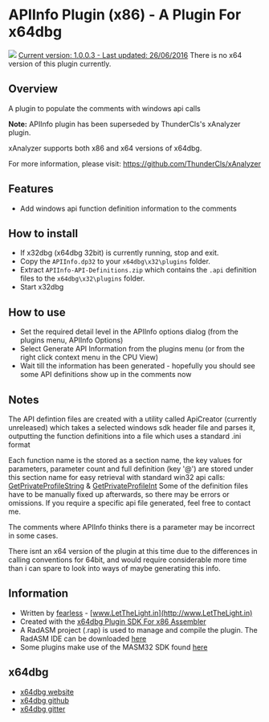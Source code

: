 # APIInfo Plugin (x86) - A Plugin For x64dbg

![](https://github.com/mrfearless/APIInfo-Plugin-x86/blob/master/images/APIInfo.png) [Current version: 1.0.0.3 - Last updated: 26/06/2016](https://github.com/mrfearless/APIInfo-Plugin-x86/releases/latest) There is no x64 version of this plugin currently.

## Overview

A plugin to populate the comments with windows api calls

**Note:** APIInfo plugin has been superseded by ThunderCls's xAnalyzer plugin.

xAnalyzer supports both x86 and x64 versions of x64dbg.

For more information, please visit: https://github.com/ThunderCls/xAnalyzer


## Features

* Add windows api function definition information to the comments

## How to install

* If x32dbg (x64dbg 32bit) is currently running, stop and exit.
* Copy the `APIInfo.dp32` to your `x64dbg\x32\plugins` folder.
* Extract `APIInfo-API-Definitions.zip` which contains the `.api` definition files to the `x64dbg\x32\plugins` folder.
* Start x32dbg

## How to use

* Set the required detail level in the APIInfo options dialog (from the plugins menu, APIInfo Options)
* Select Generate API Information from the plugins menu (or from the right click context menu in the CPU View)
* Wait till the information has been generated - hopefully you should see some API definitions show up in the comments now

## Notes

The API defintion files are created with a utility called ApiCreator (currently unreleased) which takes a selected windows sdk header file and parses it, outputting the function definitions into a file which uses a standard .ini format

Each function name is the stored as a section name, the key values for parameters, parameter count and full definition (key '@') are stored under this section name for easy retrieval with standard win32 api calls: [GetPrivateProfileString](https://msdn.microsoft.com/en-us/library/windows/desktop/ms724353(v=vs.85).aspx) & [GetPrivateProfileInt](https://msdn.microsoft.com/en-us/library/windows/desktop/ms724345(v=vs.85).aspx)
Some of the definition files have to be manually fixed up afterwards, so there may be errors or omissions. If you require a specific api file generated, feel free to contact me.

The comments where APIInfo thinks there is a parameter may be incorrect in some cases.

There isnt an x64 version of the plugin at this time due to the differences in calling conventions for 64bit, and would require considerable more time than i can spare to look into ways of maybe generating this info.

## Information

* Written by [fearless](https://github.com/mrfearless)  - [www.LetTheLight.in](http://www.LetTheLight.in)
* Created with the [x64dbg Plugin SDK For x86 Assembler](https://github.com/mrfearless/x64dbg-Plugin-SDK-For-x86-Assembler)
* A RadASM project (.rap) is used to manage and compile the plugin. The RadASM IDE can be downloaded [here](http://www.softpedia.com/get/Programming/File-Editors/RadASM.shtml)
* Some plugins make use of the MASM32 SDK found [here](http://www.masm32.com/masmdl.htm)

## x64dbg
* [x64dbg website](http://x64dbg.com)
* [x64dbg github](https://github.com/x64dbg/x64dbg)
* [x64dbg gitter](https://gitter.im/x64dbg/x64dbg)